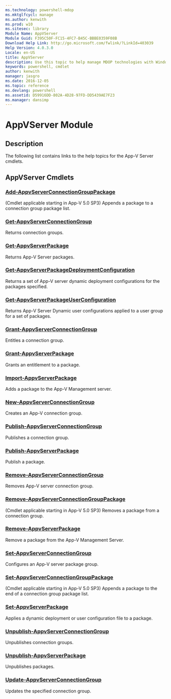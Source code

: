 ```yaml
---
ms.technology: powershell-mdop
ms.mktglfcycl: manage
ms.author: kenwith
ms.prod: w10
ms.sitesec: library
Module Name: AppVServer
Module Guid: F395C50F-FC15-4FC7-B45C-BBBE0359F08B
Download Help Link: http://go.microsoft.com/fwlink/?LinkId=403039
Help Version: 4.0.3.0
Locale: en-US
title: AppVServer
description: Use this topic to help manage MDOP technologies with Windows PowerShell.
keywords: powershell, cmdlet
author: kenwith
manager: jasgro 
ms.date: 2016-12-05
ms.topic: reference
ms.devlang: powershell
ms.assetid: D59916DD-802A-4D28-97FD-DD5439AE7F23
ms.manager: dansimp
---
```


# AppVServer Module
## Description
The following list contains links to the help topics for the App-V Server cmdlets.

## AppVServer Cmdlets
### [Add-AppvServerConnectionGroupPackage](./Add-AppvServerConnectionGroupPackage.md)
(Cmdlet applicable starting in App-V 5.0 SP3) Appends a package to a connection group package list.

### [Get-AppvServerConnectionGroup](./Get-AppvServerConnectionGroup.md)
Returns connection groups.

### [Get-AppvServerPackage](./Get-AppvServerPackage.md)
Returns App-V Server packages.

### [Get-AppvServerPackageDeploymentConfiguration](./Get-AppvServerPackageDeploymentConfiguration.md)
Returns a set of App-V server dynamic deployment configurations for the packages specified.

### [Get-AppvServerPackageUserConfiguration](./Get-AppvServerPackageUserConfiguration.md)
Returns App-V Server Dynamic user configurations applied to a user group for a set of packages.

### [Grant-AppvServerConnectionGroup](./Grant-AppvServerConnectionGroup.md)
Entitles a connection group.

### [Grant-AppvServerPackage](./Grant-AppvServerPackage.md)
Grants an entitlement to a package.

### [Import-AppvServerPackage](./Import-AppvServerPackage.md)
Adds a package to the App-V Management server.

### [New-AppvServerConnectionGroup](./New-AppvServerConnectionGroup.md)
Creates an App-V connection group.

### [Publish-AppvServerConnectionGroup](./Publish-AppvServerConnectionGroup.md)
Publishes a connection group.

### [Publish-AppvServerPackage](./Publish-AppvServerPackage.md)
Publish a package.

### [Remove-AppvServerConnectionGroup](./Remove-AppvServerConnectionGroup.md)
Removes App-V server connection group.

### [Remove-AppvServerConnectionGroupPackage](./Remove-AppvServerConnectionGroupPackage.md)
(Cmdlet applicable starting in App-V 5.0 SP3) Removes a package from a connection group.

### [Remove-AppvServerPackage](./Remove-AppvServerPackage.md)
Remove a package from the App-V Management Server.

### [Set-AppvServerConnectionGroup](./Set-AppvServerConnectionGroup.md)
Configures an App-V server package group.

### [Set-AppvServerConnectionGroupPackage](./Set-AppvServerConnectionGroupPackage.md)
(Cmdlet applicable starting in App-V 5.0 SP3) Appends a package to the end of a connection group package list.

### [Set-AppvServerPackage](./Set-AppvServerPackage.md)
Applies a dynamic deployment or user configuration file to a package.

### [Unpublish-AppvServerConnectionGroup](./Unpublish-AppvServerConnectionGroup.md)
Unpublishes connection groups.

### [Unpublish-AppvServerPackage](./Unpublish-AppvServerPackage.md)
Unpublishes packages.

### [Update-AppvServerConnectionGroup](./Update-AppvServerConnectionGroup.md)
Updates the specified connection group.

